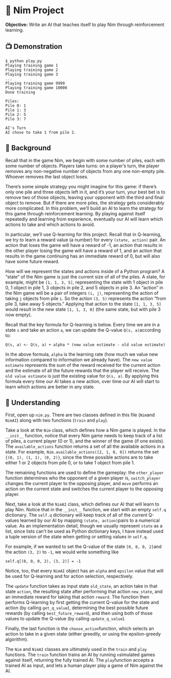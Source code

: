 
# 🏓 Nim Project

**Objective:** Write an AI that teaches itself to play Nim through reinforcement learning.

## 📺 Demonstration

```
$ python play.py
Playing training game 1
Playing training game 2
Playing training game 3
...
Playing training game 9999
Playing training game 10000
Done training

Piles:
Pile 0: 1
Pile 1: 3
Pile 2: 5
Pile 3: 7

AI's Turn
AI chose to take 1 from pile 2.
```

## 🌉 Background

Recall that in the game Nim, we begin with some number of piles, each with some number of objects. Players take turns: on a player’s turn, the player removes any non-negative number of objects from any one non-empty pile. Whoever removes the last object loses.

There’s some simple strategy you might imagine for this game: if there’s only one pile and three objects left in it, and it’s your turn, your best bet is to remove two of those objects, leaving your opponent with the third and final object to remove. But if there are more piles, the strategy gets considerably more complicated. In this problem, we’ll build an AI to learn the strategy for this game through reinforcement learning. By playing against itself repeatedly and learning from experience, eventually our AI will learn which actions to take and which actions to avoid.

In particular, we’ll use Q-learning for this project. Recall that in Q-learning, we try to learn a reward value (a number) for every  `(state, action)`  pair. An action that loses the game will have a reward of -1, an action that results in the other player losing the game will have a reward of 1, and an action that results in the game continuing has an immediate reward of 0, but will also have some future reward.

How will we represent the states and actions inside of a Python program? A “state” of the Nim game is just the current size of all of the piles. A state, for example, might be  `[1, 1, 3, 5]`, representing the state with 1 object in pile 0, 1 object in pile 1, 3 objects in pile 2, and 5 objects in pile 3. An “action” in the Nim game will be a pair of integers  `(i, j)`, representing the action of taking  `j`  objects from pile  `i`. So the action  `(3, 5)`  represents the action “from pile 3, take away 5 objects.” Applying that action to the state  `[1, 1, 3, 5]`  would result in the new state  `[1, 1, 3, 0]`  (the same state, but with pile 3 now empty).

Recall that the key formula for Q-learning is below. Every time we are in a state  `s`  and take an action  `a`, we can update the Q-value  `Q(s, a)`according to:

```
Q(s, a) <- Q(s, a) + alpha * (new value estimate - old value estimate)
```

In the above formula,  `alpha`  is the learning rate (how much we value new information compared to information we already have). The  `new value estimate`  represents the sum of the reward received for the current action and the estimate of all the future rewards that the player will receive. The  `old value estimate`  is just the existing value for  `Q(s, a)`. By applying this formula every time our AI takes a new action, over time our AI will start to learn which actions are better in any state.

## 🧐 Understanding

First, open up  `nim.py`. There are two classes defined in this file (`Nim`and  `NimAI`) along with two functions (`train`  and  `play`).

Take a look at the  `Nim`  class, which defines how a Nim game is played. In the  `__init__`  function, notice that every Nim game needs to keep track of a list of piles, a current player (0 or 1), and the winner of the game (if one exists). The  `available_actions`  function returns a set of all the available actions in a state. For example,  `Nim.available_actions([2, 1, 0, 0])`  returns the set  `{(0, 1), (1, 1), (0, 2)}`, since the three possible actions are to take either 1 or 2 objects from pile 0, or to take 1 object from pile 1.

The remaining functions are used to define the gameplay: the  `other_player`  function determines who the opponent of a given player is,  `switch_player`  changes the current player to the opposing player, and  `move`  performs an action on the current state and switches the current player to the opposing player.

Next, take a look at the  `NimAI`  class, which defines our AI that will learn to play Nim. Notice that in the  `__init__`  function, we start with an empty  `self.q`  dictionary. The  `self.q`  dictionary will keep track of all of the current Q-values learned by our AI by mapping  `(state, action)`pairs to a numerical value. As an implementation detail, though we usually represent  `state`  as a list, since lists can’t be used as Python dictionary keys, I have instead used a tuple version of the state when getting or setting values in  `self.q`.

For example, if we wanted to set the Q-value of the state  `[0, 0, 0, 2]`and the action  `(3, 2)`  to  `-1`, we would write something like

```
self.q[(0, 0, 0, 2), (3, 2)] = -1
```

Notice, too, that every  `NimAI`  object has an  `alpha`  and  `epsilon`  value that will be used for Q-learning and for action selection, respectively.

The  `update`  function takes as input state  `old_state`, an action take in that state  `action`, the resulting state after performing that action  `new_state`, and an immediate reward for taking that action  `reward`. The function then performs Q-learning by first getting the current Q-value for the state and action (by calling  `get_q_value`), determining the best possible future rewards (by calling  `best_future_reward`), and then using both of those values to update the Q-value (by calling  `update_q_value`).

Finally, the last function is the  `choose_action`function, which selects an action to take in a given state (either greedily, or using the epsilon-greedy algorithm).

The  `Nim`  and  `NimAI`  classes are ultimately used in the  `train`  and  `play`  functions. The  `train`  function trains an AI by running  `n`simulated games against itself, returning the fully trained AI. The  `play`function accepts a trained AI as input, and lets a human player play a game of Nim against the AI.
